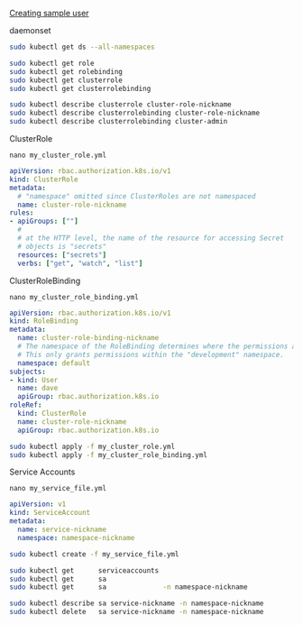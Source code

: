 [Creating sample user](https://github.com/kubernetes/dashboard/blob/master/docs/user/access-control/creating-sample-user.md)


daemonset
```  bash
sudo kubectl get ds --all-namespaces
```

```  bash
sudo kubectl get role
sudo kubectl get rolebinding
sudo kubectl get clusterrole
sudo kubectl get clusterrolebinding

sudo kubectl describe clusterrole cluster-role-nickname
sudo kubectl describe clusterrolebinding cluster-role-nickname
sudo kubectl describe clusterrolebinding cluster-admin
```


ClusterRole

`nano my_cluster_role.yml`
```yaml
apiVersion: rbac.authorization.k8s.io/v1
kind: ClusterRole
metadata:
  # "namespace" omitted since ClusterRoles are not namespaced
  name: cluster-role-nickname
rules:
- apiGroups: [""]
  #
  # at the HTTP level, the name of the resource for accessing Secret
  # objects is "secrets"
  resources: ["secrets"]
  verbs: ["get", "watch", "list"]
```


ClusterRoleBinding

`nano my_cluster_role_binding.yml`
```yaml
apiVersion: rbac.authorization.k8s.io/v1
kind: RoleBinding
metadata:
  name: cluster-role-binding-nickname
  # The namespace of the RoleBinding determines where the permissions are granted.
  # This only grants permissions within the "development" namespace.
  namespace: default
subjects:
- kind: User
  name: dave
  apiGroup: rbac.authorization.k8s.io
roleRef:
  kind: ClusterRole
  name: cluster-role-nickname
  apiGroup: rbac.authorization.k8s.io
```


```  bash
sudo kubectl apply -f my_cluster_role.yml
sudo kubectl apply -f my_cluster_role_binding.yml
```




Service Accounts

`nano my_service_file.yml`
```yaml
apiVersion: v1
kind: ServiceAccount
metadata:
  name: service-nickname
  namespace: namespace-nickname
```


```  bash
sudo kubectl create -f my_service_file.yml

sudo kubectl get      serviceaccounts
sudo kubectl get      sa
sudo kubectl get      sa              -n namespace-nickname

sudo kubectl describe sa service-nickname -n namespace-nickname
sudo kubectl delete   sa service-nickname -n namespace-nickname
```
